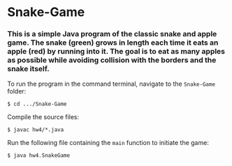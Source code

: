 # Snake-Game

### This is a simple Java program of the classic snake and apple game. The snake (green) grows in length each time it eats an apple (red) by running into it. The goal is to eat as many apples as possible while avoiding collision with the borders and the snake itself.

To run the program in the command terminal, navigate to the `Snake-Game` folder:
```
$ cd .../Snake-Game
```
Compile the source files:
```
$ javac hw4/*.java
```

Run the following file containing the `main` function to initiate the game:
```
$ java hw4.SnakeGame
```
